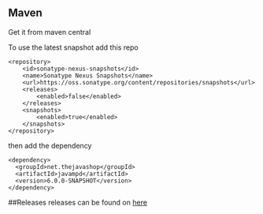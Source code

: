 ## Maven
Get it from maven central

To use the latest snapshot add this repo

```
<repository>
    <id>sonatype-nexus-snapshots</id>
    <name>Sonatype Nexus Snapshots</name>
    <url>https://oss.sonatype.org/content/repositories/snapshots</url>
    <releases>
        <enabled>false</enabled>
    </releases>
    <snapshots>
        <enabled>true</enabled>
    </snapshots>
</repository>
```

then add the dependency

```
<dependency>
  <groupId>net.thejavashop</groupId>
  <artifactId>javampd</artifactId>
  <version>6.0.0-SNAPSHOT</version>
</dependency>
```
##Releases
releases can be found on [here](https://github.com/finnyb/javampd/releases)
